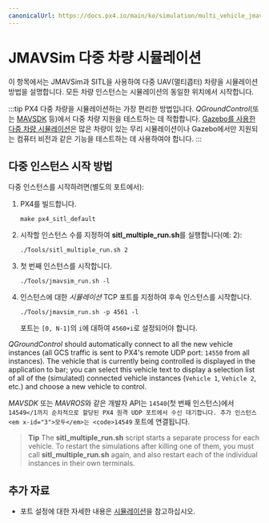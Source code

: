 ```yaml
---
canonicalUrl: https://docs.px4.io/main/ko/simulation/multi_vehicle_jmavsim
---
```


# JMAVSim 다중 차량 시뮬레이션

이 항목에서는 JMAVSim과 SITL을 사용하여 다중 UAV(멀티콥터) 차량을 시뮬레이션 방법을 설명합니다. 모든 차량 인스턴스는 시뮬레이션의 동일한 위치에서 시작합니다.

:::tip PX4 다중 차량을 시뮬레이션하는 가장 편리한 방법입니다. *QGroundControl*(또는 [MAVSDK](https://mavsdk.mavlink.io/) 등)에서 다중 차량 지원을 테스트하는 데 적합합니다. [Gazebo를 사용한 다중 차량 시뮬레이션](../simulation/multi-vehicle-simulation.md)은 많은 차량이 있는 무리 시뮬레이션이나 Gazebo에서만 지원되는 컴퓨터 비전과 같은 기능을 테스트하는 데 사용하여야 합니다.
:::


## 다중 인스턴스 시작 방법

다중 인스턴스를 시작하려면(별도의 포트에서):

1. PX4를 빌드합니다.
   ```
   make px4_sitl_default
   ```
1. 시작할 인스턴스 수를 지정하여 **sitl_multiple_run.sh**를 실행합니다(예: 2):
   ```
   ./Tools/sitl_multiple_run.sh 2
   ```
1. 첫 번째 인스턴스를 시작합니다.
   ```
   ./Tools/jmavsim_run.sh -l
   ```
1. 인스턴스에 대한 *시뮬레이션* TCP 포트를 지정하여 후속 인스턴스를 시작합니다.
   ```
   ./Tools/jmavsim_run.sh -p 4561 -l
   ```
   포트는 `[0, N-1]`의 `i`에 대하여 `4560+i`로 설정되어야 합니다.

*QGroundControl* should automatically connect to all the new vehicle instances (all GCS traffic is sent to PX4's remote UDP port: `14550` from all instances). The vehicle that is currently being controlled is displayed in the application to bar; you can select this vehicle text to display a selection list of all of the (simulated) connected vehicle instances (`Vehicle 1`, `Vehicle 2`, etc.) and choose a new vehicle to control.

*MAVSDK* 또는 *MAVROS*와 같은 개발자 API는 `14540`(첫 번째 인스턴스)에서 `14549</1까지 순차적으로 할당된 PX4 원격 UDP 포트에서 수신 대기합니다.
추가 인스턴스 <em x-id="3">모두</em>는 <code>14549` 포트에 연결됩니다.

> **Tip** The **sitl_multiple_run.sh** script starts a separate process for each vehicle. To restart the simulations after killing one of them, you must call **sitl_multiple_run.sh** again, and also restart each of the individual instances in their own terminals.

## 추가 자료

* 포트 설정에 대한 자세한 내용은 [시뮬레이션](../simulation/README.md)을 참고하십시오.
